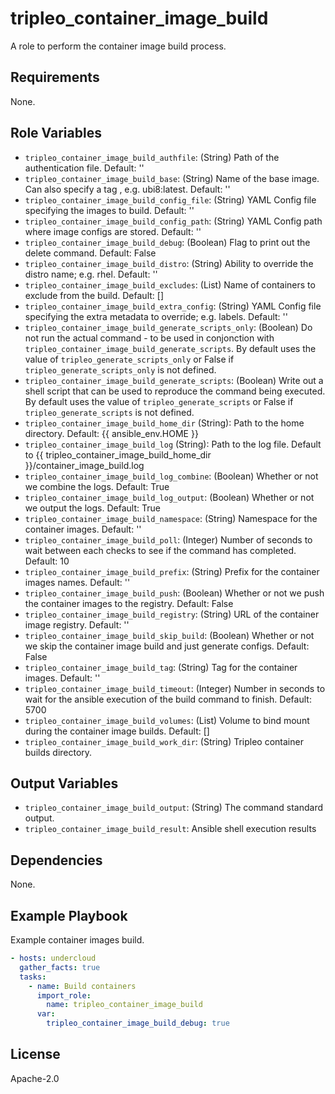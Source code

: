 tripleo_container_image_build
=============================

A role to perform the container image build process.

Requirements
------------

None.

Role Variables
--------------

* `tripleo_container_image_build_authfile`: (String) Path of the authentication file. Default: ''
* `tripleo_container_image_build_base`: (String) Name of the base image. Can also specify a tag , e.g. ubi8:latest. Default: ''
* `tripleo_container_image_build_config_file`: (String) YAML Config file specifying the images to build. Default: ''
* `tripleo_container_image_build_config_path`: (String) YAML Config path where image configs are stored. Default: ''
* `tripleo_container_image_build_debug`: (Boolean) Flag to print out the delete command. Default: False
* `tripleo_container_image_build_distro`: (String) Ability to override the distro name; e.g. rhel. Default: ''
* `tripleo_container_image_build_excludes`: (List) Name of containers to exclude from the build. Default: []
* `tripleo_container_image_build_extra_config`: (String) YAML Config file specifying the extra metadata to override; e.g. labels. Default: ''
* `tripleo_container_image_build_generate_scripts_only`: (Boolean) Do not run the actual command - to be used in conjonction with `tripleo_container_image_build_generate_scripts`. By default uses the value of `tripleo_generate_scripts_only` or False if `tripleo_generate_scripts_only` is not defined.
* `tripleo_container_image_build_generate_scripts`: (Boolean) Write out a shell script that can be used to reproduce the command being executed. By default uses the value of `tripleo_generate_scripts` or False if `tripleo_generate_scripts` is not defined.
* `tripleo_container_image_build_home_dir` (String): Path to the home directory. Default: {{ ansible_env.HOME }}
* `tripleo_container_image_build_log` (String): Path to the log file. Default to {{ tripleo_container_image_build_home_dir }}/container_image_build.log
* `tripleo_container_image_build_log_combine`: (Boolean) Whether or not we combine the logs. Default: True
* `tripleo_container_image_build_log_output`: (Boolean) Whether or not we output the logs. Default: True
* `tripleo_container_image_build_namespace`: (String) Namespace for the container images. Default: ''
* `tripleo_container_image_build_poll`: (Integer) Number of seconds to wait between each checks to see if the command has completed. Default: 10
* `tripleo_container_image_build_prefix`: (String) Prefix for the container images names. Default: ''
* `tripleo_container_image_build_push`: (Boolean) Whether or not we push the container images to the registry. Default: False
* `tripleo_container_image_build_registry`: (String) URL of the container image registry. Default: ''
* `tripleo_container_image_build_skip_build`: (Boolean) Whether or not we skip the container image build and just generate configs. Default: False
* `tripleo_container_image_build_tag`: (String) Tag for the container images. Default: ''
* `tripleo_container_image_build_timeout`: (Integer) Number in seconds to wait for the ansible execution of the build command to finish. Default: 5700
* `tripleo_container_image_build_volumes`: (List) Volume to bind mount during the container image builds. Default: []
* `tripleo_container_image_build_work_dir`: (String) Tripleo container builds directory.

Output Variables
----------------

* `tripleo_container_image_build_output`: (String) The command standard output.
* `tripleo_container_image_build_result`: Ansible shell execution results

Dependencies
------------

None.

Example Playbook
----------------

Example container images build.

```yaml
- hosts: undercloud
  gather_facts: true
  tasks:
    - name: Build containers
      import_role:
        name: tripleo_container_image_build
      var:
        tripleo_container_image_build_debug: true
```

License
-------

Apache-2.0
